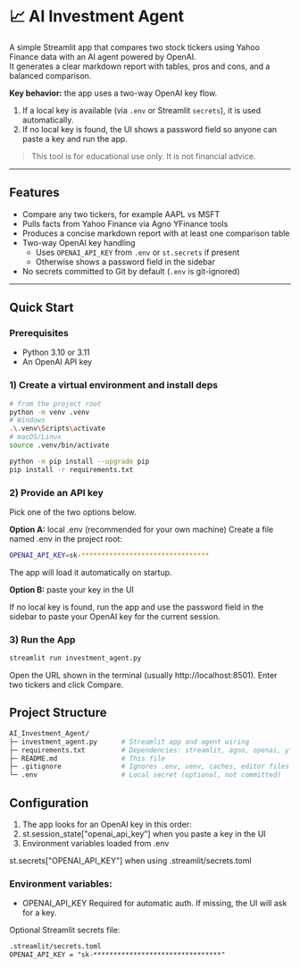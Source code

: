 # 📈 AI Investment Agent

A simple Streamlit app that compares two stock tickers using Yahoo Finance data with an AI agent powered by OpenAI.  
It generates a clear markdown report with tables, pros and cons, and a balanced comparison.

**Key behavior:** the app uses a two-way OpenAI key flow.
1. If a local key is available (via `.env` or Streamlit `secrets`), it is used automatically.
2. If no local key is found, the UI shows a password field so anyone can paste a key and run the app.

> This tool is for educational use only. It is not financial advice.

---

## Features

- Compare any two tickers, for example AAPL vs MSFT
- Pulls facts from Yahoo Finance via Agno YFinance tools
- Produces a concise markdown report with at least one comparison table
- Two-way OpenAI key handling  
  - Uses `OPENAI_API_KEY` from `.env` or `st.secrets` if present  
  - Otherwise shows a password field in the sidebar
- No secrets committed to Git by default (`.env` is git-ignored)

---

## Quick Start

### Prerequisites
- Python 3.10 or 3.11
- An OpenAI API key

### 1) Create a virtual environment and install deps

```bash
# from the project root
python -m venv .venv
# Windows
.\.venv\Scripts\activate
# macOS/Linux
source .venv/bin/activate

python -m pip install --upgrade pip
pip install -r requirements.txt
```

### 2) Provide an API key

Pick one of the two options below.

**Option A:** local .env (recommended for your own machine)
Create a file named .env in the project root:

```bash
OPENAI_API_KEY=sk-********************************
```

The app will load it automatically on startup.

**Option B:** paste your key in the UI

If no local key is found, run the app and use the password field in the sidebar to paste your OpenAI key for the current session.

### 3) Run the App

```bash
streamlit run investment_agent.py
```

Open the URL shown in the terminal (usually http://localhost:8501). Enter two tickers and click Compare.

## Project Structure
```bash
AI_Investment_Agent/
├─ investment_agent.py      # Streamlit app and agent wiring
├─ requirements.txt         # Dependencies: streamlit, agno, openai, yfinance, python-dotenv
├─ README.md                # This file
├─ .gitignore               # Ignores .env, venv, caches, editor files
└─ .env                     # Local secret (optional, not committed)
```

## Configuration
1. The app looks for an OpenAI key in this order:
2. st.session_state["openai_api_key"] when you paste a key in the UI
3. Environment variables loaded from .env

st.secrets["OPENAI_API_KEY"] when using .streamlit/secrets.toml

### Environment variables:

- OPENAI_API_KEY
Required for automatic auth. If missing, the UI will ask for a key.

Optional Streamlit secrets file:

```markdown
.streamlit/secrets.toml
OPENAI_API_KEY = "sk-********************************"
```
